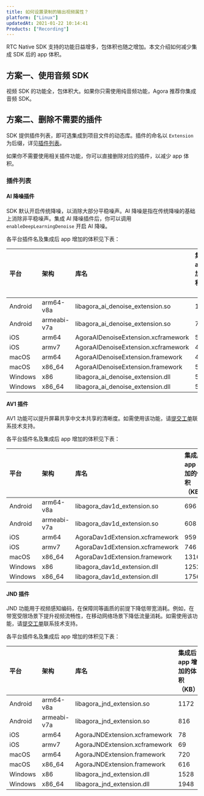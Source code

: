 ```yaml
---
title: 如何设置录制的输出视频属性？
platform: ["Linux"]
updatedAt: 2021-01-22 10:14:41
Products: ["Recording"]
---
```


RTC Native SDK 支持的功能日益增多，包体积也随之增加。本文介绍如何减少集成 SDK 后的 app 体积。

## 方案一、使用音频 SDK

视频 SDK 的功能全，包体积大。如果你只需使用纯音频功能，Agora 推荐你集成音频 SDK。

## 方案二、删除不需要的插件

SDK 提供插件列表，即可选集成到项目文件的动态库。插件的命名以 `Extension` 为后缀，详见[插件列表](#extension_libraries)。

如果你不需要使用相关插件功能，你可以直接删除对应的插件，以减少 app 体积。

### <a name="extension_libraries"></a>插件列表

#### **AI 降噪插件**

SDK 默认开启传统降噪，以消除大部分平稳噪声。AI 降噪是指在传统降噪的基础上消除非平稳噪声。集成 AI 降噪插件后，你可以调用 `enableDeepLearningDenoise` 开启 AI 降噪。

各平台插件名及集成后 app 增加的体积见下表：

| 平台    | 架构        | 库名                                | 集成后 app 增加的体积（KB） |
| :------ | :---------- | :---------------------------------- | :-------------------------- |
| Android | arm64-v8a   | libagora_ai_denoise_extension.so    | 1120                        |
| Android | armeabi-v7a | libagora_ai_denoise_extension.so    | 792                         |
| iOS     | arm64       | AgoraAIDenoiseExtension.xcframework | 502                         |
| iOS     | armv7       | AgoraAIDenoiseExtension.xcframework | 448                         |
| macOS   | arm64       | AgoraAIDenoiseExtension.framework   | 496                         |
| macOS   | x86_64      | AgoraAIDenoiseExtension.framework   | 588                         |
| Windows | x86         | libagora_ai_denoise_extension.dll   | 5312                        |
| Windows | x86_64      | libagora_ai_denoise_extension.dll   | 5424                        |

#### AV1 插件

AV1 功能可以提升屏幕共享中文本共享的清晰度。如需使用该功能，请[提交工单](https://agora-ticket.agora.io/)联系技术支持。

各平台插件名及集成后 app 增加的体积见下表：

| 平台    | 架构        | 库名                                                         | 集成后 app 增加的体积（KB） |
| :------ | :---------- | :----------------------------------------------------------- | :-------------------------- |
| Android | arm64-v8a   | libagora_dav1d_extension.so | 696                         |
| Android | armeabi-v7a | libagora_dav1d_extension.so | 608                         |
| iOS     | arm64       | AgoraDav1dExtension.xcframework                              | 959                         |
| iOS     | armv7       | AgoraDav1dExtension.xcframework                              | 746                         |
| macOS   | x86_64      | AgoraDav1dExtension.framework                                | 1316                        |
| Windows | x86         | libagora_dav1d_extension.dll                                 | 1252                        |
| Windows | x86_64      | libagora_dav1d_extension.dll                                 | 1756                        |

#### JND 插件

JND 功能用于视频感知编码，在保障同等画质的前提下降低带宽消耗。例如，在带宽受限场景下提升视频流畅性，在移动网络场景下降低流量消耗。如需使用该功能，请[提交工单](https://agora-ticket.agora.io/)联系技术支持。

各平台插件名及集成后 app 增加的体积见下表：

| 平台    | 架构        | 库名                                                         | 集成后 app 增加的体积（KB） |
| :------ | :---------- | :----------------------------------------------------------- | :-------------------------- |
| Android | arm64-v8a   | libagora_jnd_extension.so | 1172                        |
| Android | armeabi-v7a | libagora_jnd_extension.so | 816                         |
| iOS     | arm64       | AgoraJNDExtension.xcframework                                | 78                          |
| iOS     | armv7       | AgoraJNDExtension.xcframework                                | 69                          |
| macOS   | arm64       | AgoraJNDExtension.framework                                  | 720                         |
| macOS   | x86_64      | AgoraJNDExtension.framework                                  | 616                         |
| Windows | x86         | libagora_jnd_extension.dll                                   | 1528                        |
| Windows | x86_64      | libagora_jnd_extension.dll                                   | 1948                        |